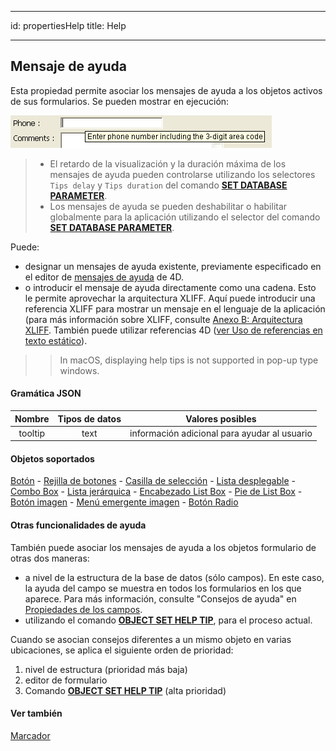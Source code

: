 - - -
id: propertiesHelp title: Help
- - -

## Mensaje de ayuda

Esta propiedad permite asociar los mensajes de ayuda a los objetos activos de sus formularios. Se pueden mostrar en ejecución:

![](../assets/en/FormObjects/property_helpTip.png)

> - El retardo de la visualización y la duración máxima de los mensajes de ayuda pueden controlarse utilizando los selectores `Tips delay` y `Tips duration` del comando **[SET DATABASE PARAMETER](https://doc.4d.com/4Dv17R5/4D/17-R5/SET-DATABASE-PARAMETER.301-4128139.en.html)**.
> - Los mensajes de ayuda se pueden deshabilitar o habilitar globalmente para la aplicación utilizando el selector del comando [**SET DATABASE PARAMETER**](https://doc.4d.com/4Dv17R5/4D/17-R5/SET-DATABASE-PARAMETER.301-4128139.en.html).

Puede:

- designar un mensajes de ayuda existente, previamente especificado en el editor de [mensajes de ayuda](https://doc.4d.com/4Dv17R5/4D/17-R5/Help-tips.200-4163423.en.html) de 4D.
- o introducir el mensaje de ayuda directamente como una cadena. Esto le permite aprovechar la arquitectura XLIFF. Aquí puede introducir una referencia XLIFF para mostrar un mensaje en el lenguaje de la aplicación (para más información sobre XLIFF, consulte [Anexo B: Arquitectura XLIFF](https://doc.4d.com/4Dv17R5/4D/17-R5/Appendix-B-XLIFF-architecture.300-4163748.en.html). También puede utilizar referencias 4D ([ver Uso de referencias en texto estático](https://doc.4d.com/4Dv17R5/4D/17-R5/Using-references-in-static-text.300-4163725.en.html)).
> > In macOS, displaying help tips is not supported in pop-up type windows.

#### Gramática JSON

| Nombre  | Tipos de datos | Valores posibles                             |
|:-------:|:--------------:| -------------------------------------------- |
| tooltip |      text      | información adicional para ayudar al usuario |

#### Objetos soportados

[Botón](button_overview.md) - [Rejilla de botones](buttonGrid_overview.md) - [Casilla de selección](checkbox_overview.md)  - [Lista desplegable](dropdownList_Overview.md) - [Combo Box](comboBox_overview.md#overview) - [Lista jerárquica](list_overview.md#overview) - [Encabezado List Box](listbox_overview.md#list-box-headers) - [Pie de List Box](listbox_overview.md#list-box-footers) - [Botón imagen](pictureButton_overview.md) - [Menú emergente imagen](picturePopupMenu_overview.md) - [Botón Radio](radio_overview.md)

#### Otras funcionalidades de ayuda

También puede asociar los mensajes de ayuda a los objetos formulario de otras dos maneras:

- a nivel de la estructura de la base de datos (sólo campos). En este caso, la ayuda del campo se muestra en todos los formularios en los que aparece. Para más información, consulte "Consejos de ayuda" en [Propiedades de los campos](https://doc.4d.com/4Dv17R5/4D/17-R5/Field-properties.300-4163580.en.html).
- utilizando el comando **[OBJECT SET HELP TIP](https://doc.4d.com/4Dv17R5/4D/17-R5/OBJECT-SET-HELP-TIP.301-4128221.en.html)**, para el proceso actual.

Cuando se asocian consejos diferentes a un mismo objeto en varias ubicaciones, se aplica el siguiente orden de prioridad:

1. nivel de estructura (prioridad más baja)
2. editor de formulario
3. Comando **[OBJECT SET HELP TIP](https://doc.4d.com/4Dv17R5/4D/17-R5/OBJECT-SET-HELP-TIP.301-4128221.en.html)** (alta prioridad)

#### Ver también

[Marcador](properties_Entry.md#placeholder)
